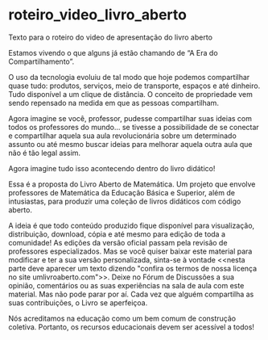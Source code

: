 # roteiro_video_livro_aberto
Texto para o roteiro do video de apresentação do livro aberto

Estamos vivendo o que alguns já estão chamando de “A Era do Compartilhamento”. 

O uso da tecnologia evoluiu de tal modo que hoje podemos compartilhar quase tudo: 
produtos, serviços, meio de transporte, espaços e até dinheiro. Tudo disponível a um 
clique de distância. O conceito de propriedade vem sendo repensado na medida 
em que as pessoas compartilham.

Agora imagine se você, professor, pudesse compartilhar suas ideias com todos os professores 
do mundo… se tivesse a possibilidade de se conectar e compartilhar aquela sua aula revolucionária 
sobre um determinado assunto ou até mesmo buscar ideias para melhorar aquela outra aula que não é 
tão legal assim.

Agora imagine tudo isso acontecendo dentro do livro didático!

Essa é a proposta do Livro Aberto de Matemática. Um projeto que envolve professores de Matemática 
da Educação Básica e Superior, além de intusiastas, para produzir uma coleção de livros didáticos com código aberto.

A ideia é que todo conteúdo produzido fique disponível para visualização, distribuição, download, cópia e até mesmo para edição de toda a comunidade! As edições da versão oficial passam pela revisão de professores especializados. Mas se você quiser baixar este material para modificar e ter a sua versão personalizada, sinta-se à vontade <<nesta parte deve aparecer um texto dizendo "confira os termos de nossa licença no site umlivroaberto.com">>. Deixe no Fórum de Discussões a sua opinião, comentários ou as suas experiências na sala de aula com este material. Mas não pode parar por aí. Cada vez que alguém compartilha as suas contribuições, o Livro se aperfeiçoa.

Nós acreditamos na educação como um bem comum de construção coletiva. Portanto, os recursos educacionais devem ser acessível a todos!
